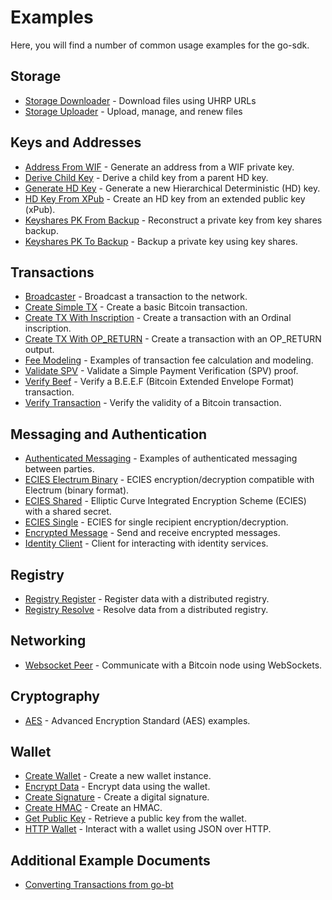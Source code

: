 # Examples

Here, you will find a number of common usage examples for the go-sdk.

## Storage
- [Storage Downloader](./storage_downloader/storage_downloader.md) - Download files using UHRP URLs
- [Storage Uploader](./storage_uploader/storage_uploader.md) - Upload, manage, and renew files

## Keys and Addresses
- [Address From WIF](./address_from_wif/) - Generate an address from a WIF private key.
- [Derive Child Key](./derive_child/) - Derive a child key from a parent HD key.
- [Generate HD Key](./generate_hd_key/) - Generate a new Hierarchical Deterministic (HD) key.
- [HD Key From XPub](./hd_key_from_xpub/) - Create an HD key from an extended public key (xPub).
- [Keyshares PK From Backup](./keyshares_pk_from_backup/) - Reconstruct a private key from key shares backup.
- [Keyshares PK To Backup](./keyshares_pk_to_backup/) - Backup a private key using key shares.

## Transactions
- [Broadcaster](./broadcaster/) - Broadcast a transaction to the network.
- [Create Simple TX](./create_simple_tx/) - Create a basic Bitcoin transaction.
- [Create TX With Inscription](./create_tx_with_inscription/) - Create a transaction with an Ordinal inscription.
- [Create TX With OP_RETURN](./create_tx_with_op_return/) - Create a transaction with an OP_RETURN output.
- [Fee Modeling](./fee_modeling/) - Examples of transaction fee calculation and modeling.
- [Validate SPV](./validate_spv/) - Validate a Simple Payment Verification (SPV) proof.
- [Verify Beef](./verify_beef/) - Verify a B.E.E.F (Bitcoin Extended Envelope Format) transaction.
- [Verify Transaction](./verify_transaction/) - Verify the validity of a Bitcoin transaction.

## Messaging and Authentication
- [Authenticated Messaging](./authenticated_messaging/) - Examples of authenticated messaging between parties.
- [ECIES Electrum Binary](./ecies_electrum_binary/) - ECIES encryption/decryption compatible with Electrum (binary format).
- [ECIES Shared](./ecies_shared/) - Elliptic Curve Integrated Encryption Scheme (ECIES) with a shared secret.
- [ECIES Single](./ecies_single/) - ECIES for single recipient encryption/decryption.
- [Encrypted Message](./encrypted_message/) - Send and receive encrypted messages.
- [Identity Client](./identity_client/) - Client for interacting with identity services.

## Registry
- [Registry Register](./registry_register/) - Register data with a distributed registry.
- [Registry Resolve](./registry_resolve/) - Resolve data from a distributed registry.

## Networking
- [Websocket Peer](./websocket_peer/) - Communicate with a Bitcoin node using WebSockets.

## Cryptography
- [AES](./aes/) - Advanced Encryption Standard (AES) examples.

## Wallet
- [Create Wallet](./create_wallet/) - Create a new wallet instance.
- [Encrypt Data](./encrypt_data/) - Encrypt data using the wallet.
- [Create Signature](./create_signature/) - Create a digital signature.
- [Create HMAC](./create_hmac/) - Create an HMAC.
- [Get Public Key](./get_public_key/) - Retrieve a public key from the wallet.
- [HTTP Wallet](./http_wallet/) - Interact with a wallet using JSON over HTTP.

## Additional Example Documents
- [Converting Transactions from go-bt](./GO_BT.md)
